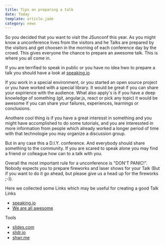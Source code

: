 ```yaml
---
title: Tips on preparing a talk
date: Today
template: article.jade
category: news
---
```


So you decided that you want to visit the JSunconf this year. As you might know a unconference lives from the visitors and he Talks are prepared by the visitors and get choosen in the morning of each conference day by the crowd. This gives everyone the chance to prepare an awesome talk. This is where you all come in.

If you are terrified to speak in public or you have no idea hwo to prepare a talk you should have a look at [speaking.io](http://speaking.io/)

If you work in a special environment, or you started an open source project or you have worked with a special library. It would be great if you can share your expirience with the audience. 
What also apply's is if you have a deep knowledge of something (git, angular.js, react or pick any topic) it would be awesome if you can share your failures, experiences, learnings or conclusions.

Anothere cool thing is if you have a great interesst in something and you might have accomplished to do some tutorials, and you are interessted in more information from people which already worked a longer period of time with that technologie you may organize a discussion group.

But in any case this a D.I.Y. conference. And everybody should share something to the community. If you are scared to speak alone you may find a friend or colleague how can to a talk with you.

Overall the most important rule for a unconference is "DON'T PANIC!". Nobody expects you to prepare fireworks and laser shows for your Talk (But if you want to do it go ahead, but please give us a head up for the fireworks ;-)). 

Here we collected some Links which may be useful for creating a good Talk
Links
  - [speaking.io](http://speaking.io/)  
  - [We are all awesome](http://weareallaweso.me/)
  

Tools
  - [slides.com](http://slides.com/)
  - [slidr.io](http://slidr.io/)
  - [shwr.me](http://shwr.me/)
